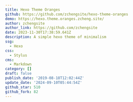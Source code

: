 ```yaml
---
title: Hexo Theme Oranges
github: https://github.com/zchengsite/hexo-theme-oranges
demo: https://hexo.theme.oranges.zcheng.site/
author: zchengsite
author_link: https://github.com/zchengsite
date: 2023-11-30T17:38:59.641Z
description: A simple hexo theme of minimalism
ssg:
  - Hexo
css:
  - Stylus
cms:
  - Markdown
category: []
draft: false
publish_date: '2019-08-18T12:02:44Z'
update_date: '2024-09-10T05:44:54Z'
github_star: 510
github_fork: 82
---
```

